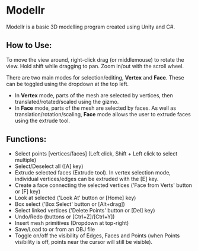 # Modellr

Modellr is a basic 3D modelling program created using Unity and C#.

## How to Use:
To move the view around, right-click drag (or middlemouse) to rotate the view.
Hold shift while dragging to pan.
Zoom in/out with the scroll wheel.

There are two main modes for selection/editing, **Vertex** and **Face**. These can be toggled using the dropdown at the top left.
- In **Vertex** mode, parts of the mesh are selected by vertices, then translated/rotated/scaled using the gizmo.
- In **Face** mode, parts of the mesh are selected by faces. As well as translation/rotation/scaling, **Face** mode allows the user to extrude faces using the extrude tool.

## Functions:
- Select points [vertices/faces] (Left click, Shift + Left click to select multiple)
- Select/Deselect all ([A] key)
- Extrude selected faces (Extrude tool). In vertex selection mode, individual vertices/edges can be extruded with the [E] key.
- Create a face connecting the selected vertices ('Face from Verts' button or [F] key)
- Look at selected ('Look At' button or [Home] key)
- Box select ('Box Select' button or [Alt+drag])
- Select linked vertices ('Delete Points' button or [Del] key)
- Undo/Redo (buttons or [Ctrl+Z]/[Ctrl+Y])
- Insert mesh primitives (Dropdown at top-right)
- Save/Load to or from an OBJ file
- Toggle on/off the visibility of Edges, Faces and Points (when Points visibility is off, points near the cursor will still be visible).

